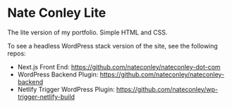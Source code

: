 # Nate Conley Lite

The lite version of my portfolio. Simple HTML and CSS.

To see a headless WordPress stack version of the site, see the following repos:

- Next.js Front End: https://github.com/nateconley/nateconley-dot-com
- WordPress Backend Plugin: https://github.com/nateconley/nateconley-backend
- Netlify Trigger WordPress Plugin: https://github.com/nateconley/wp-trigger-netlify-build
